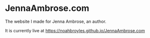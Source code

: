 # JennaAmbrose.com
The website I made for Jenna Ambrose, an author.

It is currently live at https://noahbroyles.github.io/JennaAmbrose.com
